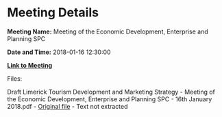 # Meeting Details

**Meeting Name:** Meeting of the Economic Development, Enterprise and Planning SPC

**Date and Time:** 2018-01-16 12:30:00

**[Link to Meeting](https://www.limerick.ie/council/whats-on/meeting-economic-development-enterprise-and-planning-spc-9)**

Files: 

Draft Limerick Tourism Development and Marketing Strategy - Meeting of the Economic Development, Enterprise and Planning SPC - 16th January 2018.pdf - [Original file](https://www.limerick.ie/sites/default/files/media/documents/2018-01/DRAFT%20Limerick%20Tourism%20Development%20and%20Marketing%20Strategy%20%282%29.pdf) - Text not extracted

